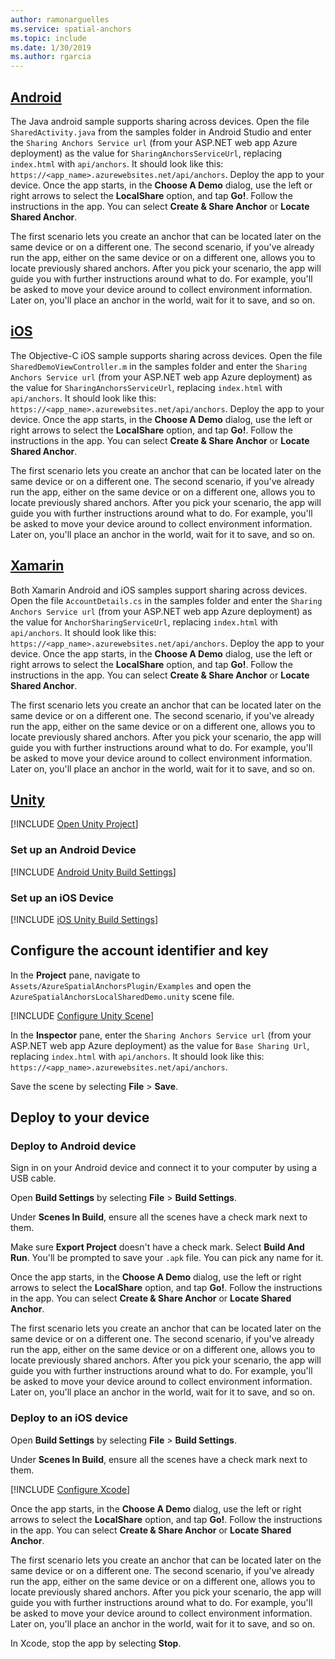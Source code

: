 ```yaml
---
author: ramonarguelles
ms.service: spatial-anchors
ms.topic: include
ms.date: 1/30/2019
ms.author: rgarcia
---
```


## [Android](#tab)

The Java android sample supports sharing across devices.
Open the file `SharedActivity.java` from the samples folder in Android Studio and enter the `Sharing Anchors Service url` (from your ASP.NET web app Azure deployment) as the value for `SharingAnchorsServiceUrl`, replacing `index.html` with `api/anchors`. It should look like this: `https://<app_name>.azurewebsites.net/api/anchors`.
Deploy the app to your device. Once the app starts, in the **Choose A Demo** dialog, use the left or right arrows to select the **LocalShare** option, and tap **Go!**. Follow the instructions in the app. You can select **Create & Share Anchor** or **Locate Shared Anchor**.

The first scenario lets you create an anchor that can be located later on the same device or on a different one.
The second scenario, if you've already run the app, either on the same device or on a different one, allows you
to locate previously shared anchors. After you pick your scenario, the app will guide you with further
instructions around what to do. For example, you'll be asked to move your device around to collect environment
information. Later on, you'll place an anchor in the world, wait for it to save, and so on.

## [iOS](#tab)

The Objective-C iOS sample supports sharing across devices.
Open the file `SharedDemoViewController.m` in the samples folder and enter the `Sharing Anchors Service url` (from your ASP.NET web app Azure deployment) as the value for `SharingAnchorsServiceUrl`, replacing `index.html` with `api/anchors`. It should look like this: `https://<app_name>.azurewebsites.net/api/anchors`.
Deploy the app to your device. Once the app starts, in the **Choose A Demo** dialog, use the left or right arrows to select the **LocalShare** option, and tap **Go!**. Follow the instructions in the app. You can select **Create & Share Anchor** or **Locate Shared Anchor**.

The first scenario lets you create an anchor that can be located later on the same device or on a different one.
The second scenario, if you've already run the app, either on the same device or on a different one, allows you
to locate previously shared anchors. After you pick your scenario, the app will guide you with further
instructions around what to do. For example, you'll be asked to move your device around to collect environment
information. Later on, you'll place an anchor in the world, wait for it to save, and so on.

## [Xamarin](#tab)

Both Xamarin Android and iOS samples support sharing across devices.
Open the file `AccountDetails.cs` in the samples folder and enter the `Sharing Anchors Service url` (from your ASP.NET web app Azure deployment) as the value for `AnchorSharingServiceUrl`, replacing `index.html` with `api/anchors`. It should look like this: `https://<app_name>.azurewebsites.net/api/anchors`.
Deploy the app to your device. Once the app starts, in the **Choose A Demo** dialog, use the left or right arrows to select the **LocalShare** option, and tap **Go!**. Follow the instructions in the app. You can select **Create & Share Anchor** or **Locate Shared Anchor**.

The first scenario lets you create an anchor that can be located later on the same device or on a different one.
The second scenario, if you've already run the app, either on the same device or on a different one, allows you
to locate previously shared anchors. After you pick your scenario, the app will guide you with further
instructions around what to do. For example, you'll be asked to move your device around to collect environment
information. Later on, you'll place an anchor in the world, wait for it to save, and so on.

## [Unity](#tab)

[!INCLUDE [Open Unity Project](spatial-anchors-open-unity-project.md)]

### Set up an Android Device

[!INCLUDE [Android Unity Build Settings](spatial-anchors-unity-android-build-settings.md)]

### Set up an iOS Device

[!INCLUDE [iOS Unity Build Settings](spatial-anchors-unity-ios-build-settings.md)]

## Configure the account identifier and key

In the **Project** pane, navigate to `Assets/AzureSpatialAnchorsPlugin/Examples` and open the `AzureSpatialAnchorsLocalSharedDemo.unity` scene file.

[!INCLUDE [Configure Unity Scene](spatial-anchors-unity-configure-scene.md)]

In the **Inspector** pane, enter the `Sharing Anchors Service url` (from your ASP.NET web app Azure deployment) as the value for `Base Sharing Url`, replacing `index.html` with `api/anchors`. It should look like this: `https://<app_name>.azurewebsites.net/api/anchors`.

Save the scene by selecting **File** > **Save**.

## Deploy to your device

### Deploy to Android device

Sign in on your Android device and connect it to your computer by using a USB cable.

Open **Build Settings** by selecting **File** > **Build Settings**.

Under **Scenes In Build**, ensure all the scenes have a check mark next to them.

Make sure **Export Project** doesn't have a check mark. Select **Build And Run**. You'll be prompted to save your `.apk` file. You can pick any name for it.

Once the app starts, in the **Choose A Demo** dialog, use the left or right arrows to select the **LocalShare** option, and tap **Go!**. Follow the instructions in the app. You can select **Create & Share Anchor** or **Locate Shared Anchor**.

The first scenario lets you create an anchor that can be located later on the same device or on a different one.
The second scenario, if you've already run the app, either on the same device or on a different one, allows you
to locate previously shared anchors. After you pick your scenario, the app will guide you with further
instructions around what to do. For example, you'll be asked to move your device around to collect environment
information. Later on, you'll place an anchor in the world, wait for it to save, and so on.

### Deploy to an iOS device

Open **Build Settings** by selecting **File** > **Build Settings**.

Under **Scenes In Build**, ensure all the scenes have a check mark next to them.

[!INCLUDE [Configure Xcode](spatial-anchors-unity-ios-xcode.md)]

Once the app starts, in the **Choose A Demo** dialog, use the left or right arrows to select the **LocalShare** option, and tap **Go!**. Follow the instructions in the app. You can select **Create & Share Anchor** or **Locate Shared Anchor**.

The first scenario lets you create an anchor that can be located later on the same device or on a different one.
The second scenario, if you've already run the app, either on the same device or on a different one, allows you
to locate previously shared anchors. After you pick your scenario, the app will guide you with further
instructions around what to do. For example, you'll be asked to move your device around to collect environment
information. Later on, you'll place an anchor in the world, wait for it to save, and so on.

In Xcode, stop the app by selecting **Stop**.
